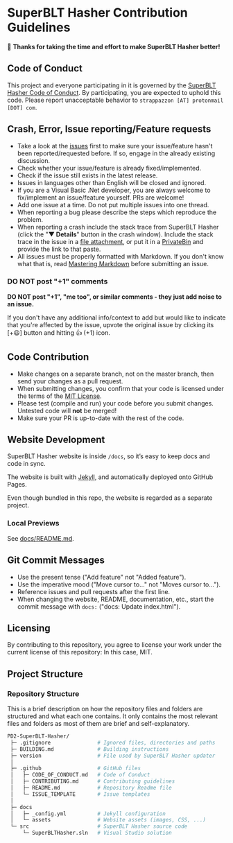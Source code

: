 # SuperBLT Hasher Contribution Guidelines

:tada: **Thanks for taking the time and effort to make SuperBLT Hasher better!**

## Code of Conduct

This project and everyone participating in it is governed by the [SuperBLT Hasher Code of Conduct](./CODE_OF_CONDUCT.md). By participating, you are expected to uphold this code. Please report unacceptable behavior to `strappazzon [AT] protonmail [DOT] com`.

## Crash, Error, Issue reporting/Feature requests

* Take a look at the [issues](https://github.com/Strappazzon/PD2-SuperBLT-Hasher/issues) first to make sure your issue/feature hasn't been reported/requested before. If so, engage in the already existing discussion.
* Check whether your issue/feature is already fixed/implemented.
* Check if the issue still exists in the latest release.
* Issues in languages other than English will be closed and ignored.
* If you are a Visual Basic .Net developer, you are always welcome to fix/implement an issue/feature yourself. PRs are welcome!
* Add one issue at a time. Do not put multiple issues into one thread.
* When reporting a bug please describe the steps which reproduce the problem.
* When reporting a crash include the stack trace from SuperBLT Hasher (click the "**▼ Details**" button in the crash window). Include the stack trace in the issue in a [file attachment](https://help.github.com/en/github/managing-your-work-on-github/file-attachments-on-issues-and-pull-requests), or put it in a [PrivateBin](https://privatebin.net/) and provide the link to that paste.
* All issues must be properly formatted with Markdown. If you don't know what that is, read [Mastering Markdown](https://guides.github.com/features/mastering-markdown/) before submitting an issue.

### DO NOT post "+1" comments

**DO NOT post "+1", "me too", or similar comments - they just add noise to an issue.**

If you don't have any additional info/context to add but would like to indicate that you're affected by the issue, upvote the original issue by clicking its [+:smiley:] button and hitting :thumbsup: (+1) icon.

## Code Contribution

* Make changes on a separate branch, not on the master branch, then send your changes as a pull request.
* When submitting changes, you confirm that your code is licensed under the terms of the [MIT License](https://opensource.org/licenses/MIT).
* Please test (compile and run) your code before you submit changes. Untested code will **not** be merged!
* Make sure your PR is up-to-date with the rest of the code.

## Website Development

SuperBLT Hasher website is inside `/docs`, so it’s easy to keep docs and code in sync.

The website is built with [Jekyll](https://jekyllrb.com/), and automatically deployed onto GitHub Pages.

Even though bundled in this repo, the website is regarded as a separate project.

### Local Previews

See [docs/README.md](https://github.com/Strappazzon/PD2-SuperBLT-Hasher/blob/master/docs/README.md).

## Git Commit Messages

* Use the present tense ("Add feature" not "Added feature").
* Use the imperative mood ("Move cursor to..." not "Moves cursor to...").
* Reference issues and pull requests after the first line.
* When changing the website, README, documentation, etc., start the commit message with `docs:` ("docs: Update index.html").

## Licensing

By contributing to this repository, you agree to license your work under the current license of this repository: In this case, MIT.

## Project Structure

### Repository Structure

This is a brief description on how the repository files and folders are structured and what each one contains. It only contains the most relevant files and folders as most of them are brief and self-explanatory.

```sh
PD2-SuperBLT-Hasher/
 ├─ .gitignore               # Ignored files, directories and paths
 ├─ BUILDING.md              # Building instructions
 ├─ version                  # File used by SuperBLT Hasher updater
 │   
 ├─ .github                  # GitHub files
 │   ├─ CODE_OF_CONDUCT.md   # Code of Conduct
 │   ├─ CONTRIBUTING.md      # Contributing guidelines
 │   ├─ README.md            # Repository Readme file
 │   └─ ISSUE_TEMPLATE       # Issue templates
 │   
 ├─ docs
 │   ├─ _config.yml          # Jekyll configuration
 │   └─ assets               # Website assets (images, CSS, ...)
 └─ src                      # SuperBLT Hasher source code
     └─ SuperBLTHasher.sln   # Visual Studio solution
```
